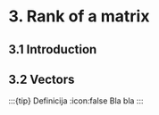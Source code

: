 # 3. Rank of a matrix

## 3.1 Introduction

## 3.2 Vectors
:::{tip} Definicija
:icon:false
Bla bla
:::